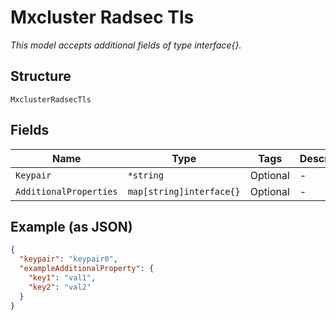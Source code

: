 
# Mxcluster Radsec Tls

*This model accepts additional fields of type interface{}.*

## Structure

`MxclusterRadsecTls`

## Fields

| Name | Type | Tags | Description |
|  --- | --- | --- | --- |
| `Keypair` | `*string` | Optional | - |
| `AdditionalProperties` | `map[string]interface{}` | Optional | - |

## Example (as JSON)

```json
{
  "keypair": "keypair0",
  "exampleAdditionalProperty": {
    "key1": "val1",
    "key2": "val2"
  }
}
```

